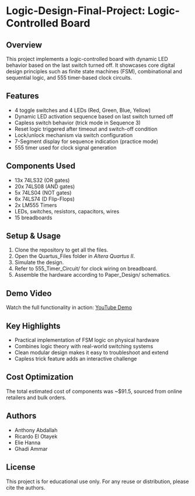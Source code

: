 # Logic-Design-Final-Project: Logic-Controlled Board

##	Overview
This project implements a logic-controlled board with dynamic LED behavior based on the last switch turned off. 
It showcases core digital design principles such as finite state machines (FSM), combinational and sequential logic, and 555 timer-based clock circuits.

##	Features
- 4 toggle switches and 4 LEDs (Red, Green, Blue, Yellow)
- Dynamic LED activation sequence based on last switch turned off
- Capless switch behavior (trick mode in Sequence 3)
- Reset logic triggered after timeout and switch-off condition
- Lock/unlock mechanism via switch configuration
- 7-Segment display for sequence indication (practice mode)
- 555 timer used for clock signal generation

##	Components Used
- 13x 74LS32 (OR gates)
- 20x 74LS08 (AND gates)
- 5x 74LS04 (NOT gates)
- 6x 74LS74 (D Flip-Flops)
- 2x LM555 Timers
- LEDs, switches, resistors, capacitors, wires
- 15 breadboards

##	Setup & Usage
1. Clone the repository to get all the files.
2. Open the Quartus_Files folder in *Altera Quartus II*.
3. Simulate the design.
4. Refer to 555_Timer_Circuit/ for clock wiring on breadboard.
5. Assemble the hardware according to Paper_Design/ schematics.

##	Demo Video
Watch the full functionality in action: [YouTube Demo](https://www.youtube.com/watch?v=JfVOs4ASpmE)

##	Key Highlights
- Practical implementation of FSM logic on physical hardware
- Combines logic theory with real-world switching systems
- Clean modular design makes it easy to troubleshoot and extend
- Capless trick feature adds an interactive challenge

##	Cost Optimization
The total estimated cost of components was ~$91.5, sourced from online retailers and bulk orders. 

##	Authors
- Anthony Abdallah
- Ricardo El Otayek
- Elie Hanna
- Ghadi Ammar

##	License
This project is for educational use only. For any reuse or distribution, please cite the authors.
